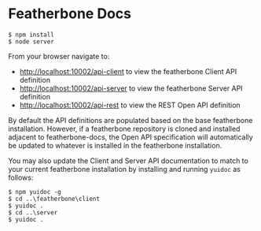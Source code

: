 Featherbone Docs
========

```text
$ npm install
$ node server
```
From your browser navigate to:
  * <http://localhost:10002/api-client> to view the featherbone Client API definition
  * <http://localhost:10002/api-server> to view the featherbone Server API definition
  * <http://localhost:10002/api-rest> to view the REST Open API definition

By default the API definitions are populated based on the base featherbone installation. However, if a featherbone repository is cloned and installed adjacent to featherbone-docs, the Open API specification will automatically be updated to whatever is installed in the featherbone installation.

You may also update the Client and Server API documentation to match to your current featherbone installation by installing and running `yuidoc` as follows:

```text
$ npm yuidoc -g
$ cd ..\featherbone\client
$ yuidoc .
$ cd ..\server
$ yuidoc .
```